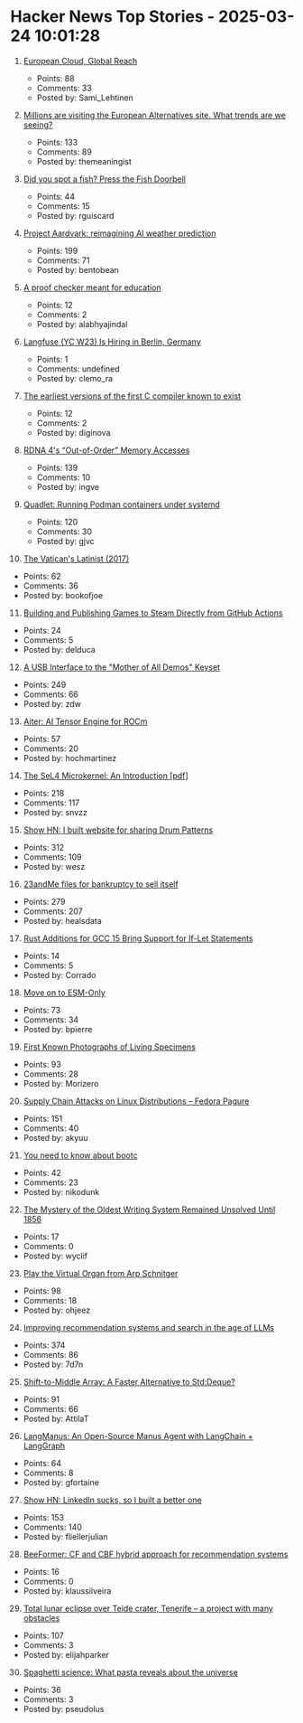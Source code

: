# Hacker News Top Stories - 2025-03-24 10:01:28

1. [European Cloud, Global Reach](https://upcloud.com/blog/european-cloud-global-reach)
   - Points: 88
   - Comments: 33
   - Posted by: Sami_Lehtinen

2. [Millions are visiting the European Alternatives site. What trends are we seeing?](https://plausible.io/blog/european-alternatives-trends-privacy-tech)
   - Points: 133
   - Comments: 89
   - Posted by: themeaningist

3. [Did you spot a fish? Press the Fish Doorbell](https://visdeurbel.nl/en/)
   - Points: 44
   - Comments: 15
   - Posted by: rguiscard

4. [Project Aardvark: reimagining AI weather prediction](https://www.turing.ac.uk/blog/project-aardvark-reimagining-ai-weather-prediction)
   - Points: 199
   - Comments: 71
   - Posted by: bentobean

5. [A proof checker meant for education](https://jsiek.github.io/deduce/index.html)
   - Points: 12
   - Comments: 2
   - Posted by: alabhyajindal

6. [Langfuse (YC W23) Is Hiring in Berlin, Germany](https://langfuse.com/careers)
   - Points: 1
   - Comments: undefined
   - Posted by: clemo_ra

7. [The earliest versions of the first C compiler known to exist](https://github.com/mortdeus/legacy-cc)
   - Points: 12
   - Comments: 2
   - Posted by: diginova

8. [RDNA 4's “Out-of-Order” Memory Accesses](https://chipsandcheese.com/p/rdna-4s-out-of-order-memory-accesses)
   - Points: 139
   - Comments: 10
   - Posted by: ingve

9. [Quadlet: Running Podman containers under systemd](https://mo8it.com/blog/quadlet/)
   - Points: 120
   - Comments: 30
   - Posted by: gjvc

10. [The Vatican's Latinist (2017)](https://newcriterion.com/article/the-vaticans-latinist/)
   - Points: 62
   - Comments: 36
   - Posted by: bookofjoe

11. [Building and Publishing Games to Steam Directly from GitHub Actions](https://nullonerror.org/2025/03/23/building-and-publishing-games-to-steam-directly-from-gitHub-actions/)
   - Points: 24
   - Comments: 5
   - Posted by: delduca

12. [A USB Interface to the "Mother of All Demos" Keyset](https://www.righto.com/2025/03/mother-of-all-demos-usb-keyset-interface.html)
   - Points: 249
   - Comments: 66
   - Posted by: zdw

13. [Aiter: AI Tensor Engine for ROCm](https://rocm.blogs.amd.com/software-tools-optimization/aiter:-ai-tensor-engine-for-rocm™/README.html)
   - Points: 57
   - Comments: 20
   - Posted by: hochmartinez

14. [The SeL4 Microkernel: An Introduction [pdf]](https://sel4.systems/About/seL4-whitepaper.pdf)
   - Points: 218
   - Comments: 117
   - Posted by: snvzz

15. [Show HN: I built website for sharing Drum Patterns](http://drumpatterns.onether.com)
   - Points: 312
   - Comments: 109
   - Posted by: wesz

16. [23andMe files for bankruptcy to sell itself](https://www.reuters.com/business/healthcare-pharmaceuticals/dna-testing-firm-23andme-files-chapter-11-bankruptcy-sell-itself-2025-03-24/)
   - Points: 279
   - Comments: 207
   - Posted by: healsdata

17. [Rust Additions for GCC 15 Bring Support for If-Let Statements](https://www.phoronix.com/news/GCC-15-Rust-if-let)
   - Points: 14
   - Comments: 5
   - Posted by: Corrado

18. [Move on to ESM-Only](https://antfu.me/posts/move-on-to-esm-only)
   - Points: 73
   - Comments: 34
   - Posted by: bpierre

19. [First Known Photographs of Living Specimens](https://www.inaturalist.org/projects/first-known-photographs-of-living-specimens)
   - Points: 93
   - Comments: 28
   - Posted by: Morizero

20. [Supply Chain Attacks on Linux Distributions – Fedora Pagure](https://fenrisk.com/pagure)
   - Points: 151
   - Comments: 40
   - Posted by: akyuu

21. [You need to know about bootc](https://sean.thrailkill.cloud/posts/you-need-to-know-about-bootc/)
   - Points: 42
   - Comments: 23
   - Posted by: nikodunk

22. [The Mystery of the Oldest Writing System Remained Unsolved Until 1856](https://www.smithsonianmag.com/history/mystery-worlds-oldest-writing-system-remained-unsolved-until-four-scholars-raced-decipher-it-180985954/)
   - Points: 17
   - Comments: 0
   - Posted by: wyclif

23. [Play the Virtual Organ from Arp Schnitger](https://www.orgelstadt-hamburg.de/play-arp/)
   - Points: 98
   - Comments: 18
   - Posted by: ohjeez

24. [Improving recommendation systems and search in the age of LLMs](https://eugeneyan.com/writing/recsys-llm/)
   - Points: 374
   - Comments: 86
   - Posted by: 7d7n

25. [Shift-to-Middle Array: A Faster Alternative to Std:Deque?](https://github.com/attilatorda/Shift-To-Middle_Array)
   - Points: 91
   - Comments: 66
   - Posted by: AttilaT

26. [LangManus: An Open-Source Manus Agent with LangChain + LangGraph](https://github.com/langmanus/langmanus)
   - Points: 64
   - Comments: 8
   - Posted by: gfortaine

27. [Show HN: LinkedIn sucks, so I built a better one](https://heyopenspot.com/)
   - Points: 153
   - Comments: 140
   - Posted by: fliellerjulian

28. [BeeFormer: CF and CBF hybrid approach for recommendation systems](https://github.com/recombee/beeformer)
   - Points: 16
   - Comments: 0
   - Posted by: klaussilveira

29. [Total lunar eclipse over Teide crater, Tenerife – a project with many obstacles](https://lrtimelapse.com/news/total-lunar-eclipse-over-teide-crater-tenerife/)
   - Points: 107
   - Comments: 3
   - Posted by: elijahparker

30. [Spaghetti science: What pasta reveals about the universe](https://www.bbc.com/future/article/20250319-spaghetti-science-what-pasta-reveals-about-the-universe)
   - Points: 36
   - Comments: 3
   - Posted by: pseudolus

